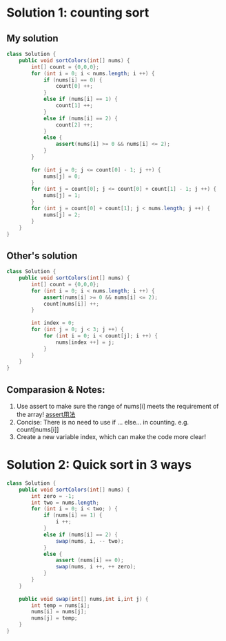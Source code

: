 # Solution 1: counting sort
## My solution
```Java
class Solution {
    public void sortColors(int[] nums) {
        int[] count = {0,0,0};
        for (int i = 0; i < nums.length; i ++) {
            if (nums[i] == 0) {
                count[0] ++;
            }
            else if (nums[i] == 1) {
                count[1] ++;
            }
            else if (nums[i] == 2) {
                count[2] ++;
            }
            else {
                assert(nums[i] >= 0 && nums[i] <= 2);
            }
        }
        
        for (int j = 0; j <= count[0] - 1; j ++) {
            nums[j] = 0;
        }
        for (int j = count[0]; j <= count[0] + count[1] - 1; j ++) {
            nums[j] = 1;
        }
        for (int j = count[0] + count[1]; j < nums.length; j ++) {
            nums[j] = 2;
        }
    }
}
```
## Other's solution
``` Java
class Solution {
    public void sortColors(int[] nums) {
        int[] count = {0,0,0};
        for (int i = 0; i < nums.length; i ++) {
            assert(nums[i] >= 0 && nums[i] <= 2);
            count[nums[i]] ++;
        }
        
        int index = 0;
        for (int j = 0; j < 3; j ++) {
            for (int i = 0; i < count[j]; i ++) {
                nums[index ++] = j;
            }
        }
    }
}

```
## Comparasion & Notes:
1. Use assert to make sure the range of nums\[i\] meets the requirement of the array! [assert用法](https://www.geeksforgeeks.org/assertions-in-java/)
2. Concise: There is no need to use if ... else... in counting. e.g. count\[nums\[i\]\]
3. Create a new variable index, which can make the code more clear!
# Solution 2: Quick sort in 3 ways
``` Java
class Solution {
    public void sortColors(int[] nums) {
        int zero = -1;
        int two = nums.length;
        for (int i = 0; i < two; ) {
            if (nums[i] == 1) {
                i ++;
            }    
            else if (nums[i] == 2) {
                swap(nums, i, -- two);   
            }
            else {
                assert (nums[i] == 0);
                swap(nums, i ++, ++ zero);
            }
        }
    }
    
    public void swap(int[] nums,int i,int j) {
        int temp = nums[i];
        nums[i] = nums[j];
        nums[j] = temp;
    } 
}
```
